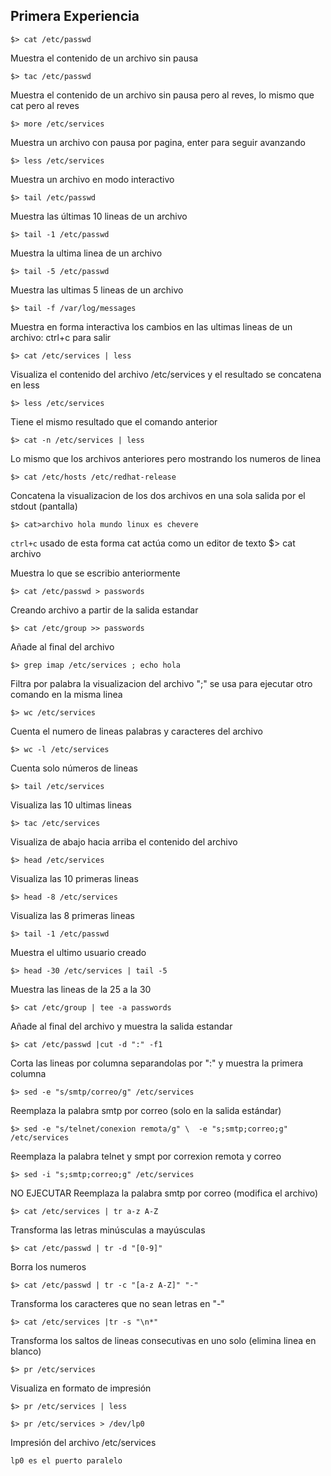 ## Primera Experiencia ##

`$> cat /etc/passwd` 

Muestra el contenido de un archivo sin pausa 

`$> tac /etc/passwd` 

Muestra el contenido de un archivo sin pausa pero al reves, lo mismo que cat pero al reves 

`$> more /etc/services` 

Muestra un archivo con pausa por pagina, enter para seguir avanzando 

`$> less /etc/services` 

Muestra un archivo en modo interactivo

`$> tail /etc/passwd` 

Muestra las últimas 10 lineas de un archivo 

`$> tail -1 /etc/passwd` 

Muestra la ultima linea de un archivo 

`$> tail -5 /etc/passwd`

Muestra las ultimas 5 lineas de un archivo 

`$> tail -f /var/log/messages` 

Muestra en forma interactiva los cambios en las ultimas lineas de un archivo: ctrl+c para salir 

`$> cat /etc/services | less` 

Visualiza el contenido del archivo /etc/services y el resultado se concatena en less 

`$> less /etc/services` 

Tiene el mismo resultado que el comando anterior 

`$> cat -n /etc/services | less` 

Lo mismo que los archivos anteriores pero mostrando los numeros de linea 

`$> cat /etc/hosts /etc/redhat-release` 

Concatena la visualizacion de los dos archivos en una sola salida por el stdout (pantalla) 

`$> cat>archivo hola mundo linux es chevere`
 
`ctrl+c` 
usado de esta forma cat actúa como un editor de texto $> cat archivo 

Muestra lo que se escribio anteriormente 

`$> cat /etc/passwd > passwords`

Creando archivo a partir de la salida estandar 

`$> cat /etc/group >> passwords` 

Añade al final del archivo 

`$> grep imap /etc/services ; echo hola` 

Filtra por palabra la visualizacion del archivo ";" se usa para ejecutar otro comando en la misma linea 

`$> wc /etc/services` 

Cuenta el numero de lineas palabras y caracteres del archivo 

`$> wc -l /etc/services` 

Cuenta solo números de lineas 

`$> tail /etc/services` 

Visualiza las 10 ultimas lineas 

`$> tac /etc/services` 

Visualiza de abajo hacia arriba el contenido del archivo 

`$> head /etc/services` 

Visualiza las 10 primeras lineas 

`$> head -8 /etc/services` 

Visualiza las 8 primeras lineas 

`$> tail -1 /etc/passwd` 

Muestra el ultimo usuario creado 

`$> head -30 /etc/services | tail -5` 

Muestra las lineas de la 25 a la 30 

`$> cat /etc/group | tee -a passwords` 

Añade al final del archivo y muestra la salida estandar 

`$> cat /etc/passwd |cut -d ":" -f1` 

Corta las lineas por columna separandolas por ":" y muestra la primera columna 

`$> sed -e "s/smtp/correo/g" /etc/services` 

Reemplaza la palabra smtp por correo (solo en la salida estándar) 

`$> sed -e "s/telnet/conexion remota/g" \ 
-e "s;smtp;correo;g" /etc/services`

Reemplaza la palabra telnet y smpt por correxion remota y correo 

`$> sed -i "s;smtp;correo;g" /etc/services` 

NO EJECUTAR Reemplaza la palabra smtp por correo (modifica el archivo) 

`$> cat /etc/services | tr a-z A-Z` 

Transforma las letras minúsculas a mayúsculas 

`$> cat /etc/passwd | tr -d "[0-9]"` 

Borra los numeros 

`$> cat /etc/passwd | tr -c "[a-z A-Z]" "-"` 

Transforma los caracteres que no sean letras en "-" 

`$> cat /etc/services |tr -s "\n*"` 

Transforma los saltos de lineas consecutivas en uno solo (elimina linea en blanco) 

`$> pr /etc/services` 

Visualiza en formato de impresión 

`$> pr /etc/services | less` 

`$> pr /etc/services > /dev/lp0` 

Impresión del archivo /etc/services 

`lp0 es el puerto paralelo` 

